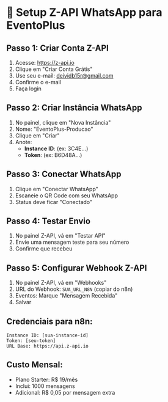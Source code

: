 # 📱 Setup Z-API WhatsApp para EventoPlus

## Passo 1: Criar Conta Z-API
1. Acesse: https://z-api.io
2. Clique em "Criar Conta Grátis"
3. Use seu e-mail: deividb15r@gmail.com
4. Confirme o e-mail
5. Faça login

## Passo 2: Criar Instância WhatsApp
1. No painel, clique em "Nova Instância"
2. Nome: "EventoPlus-Producao"
3. Clique em "Criar"
4. Anote:
   - **Instance ID**: (ex: 3C4E...)
   - **Token**: (ex: B6D48A...)

## Passo 3: Conectar WhatsApp
1. Clique em "Conectar WhatsApp"
2. Escaneie o QR Code com seu WhatsApp
3. Status deve ficar "Conectado"

## Passo 4: Testar Envio
1. No painel Z-API, vá em "Testar API"
2. Envie uma mensagem teste para seu número
3. Confirme que recebeu

## Passo 5: Configurar Webhook Z-API
1. No painel Z-API, vá em "Webhooks"
2. URL do Webhook: `SUA_URL_N8N` (copiar do n8n)
3. Eventos: Marque "Mensagem Recebida"
4. Salvar

## Credenciais para n8n:
```
Instance ID: [sua-instance-id]
Token: [seu-token]
URL Base: https://api.z-api.io
```

## Custo Mensal:
- Plano Starter: R$ 19/mês
- Inclui: 1000 mensagens
- Adicional: R$ 0,05 por mensagem extra